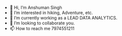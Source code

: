 - 👋 Hi, I’m Anshuman Singh
- 👀 I’m interested in hiking, Adventure, etc.
- 🌱 I’m currently working as a LEAD DATA ANALYTICS.
- 💞️ I’m looking to collaborate you.
- 📫 How to reach me 7974551211

<!---
Singhashu1009/Singhashu1009 is a ✨ special ✨ repository because its `README.md` (this file) appears on your GitHub profile.
You can click the Preview link to take a look at your changes.
--->
